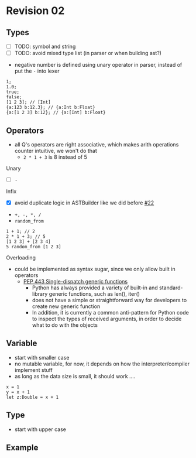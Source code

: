# Revision 02

## Types

- [ ] TODO: symbol and string
- [ ] TODO: avoid mixed type list (in parser or when building ast?)
- negative number is defined using unary operator in parser, instead of put the `-` into lexer

````reika
1;
1.0;
true;
false;
[1 2 3]; // [Int]
{a:123 b:12.3}; // {a:Int b:Float}
{a:[1 2 3] b:12}; // {a:[Int] b:Float}
````

## Operators

- all Q's operators are right associative, which makes arith operations counter intuitive, we won't do that
  - `2 * 1 + 3` is 8 instead of 5

Unary

- [ ] `-`

Infix

- [x] avoid duplicate logic in ASTBuilder like we did before [#22](https://github.com/at15/reika/issues/22)
- `+, -, *, /`
- `random_from`

````reika
1 + 1; // 2
2 * 1 + 3; // 5
[1 2 3] + [2 3 4]
5 random_from [1 2 3]
````

Overloading

- could be implemented as syntax sugar, since we only allow built in operators
  - [PEP 443 Single-dispatch generic functions](https://www.python.org/dev/peps/pep-0443/)
    - Python has always provided a variety of built-in and standard-library generic functions, such as len(), iter()
    - does not have a simple or straightforward way for developers to create new generic function
    - In addition, it is currently a common anti-pattern for Python code to inspect the types of received arguments, in order to decide what to do with the objects

## Variable

- start with smaller case
- no mutable variable, for now, it depends on how the interpreter/compiler implement stuff
- as long as the data size is small, it should work ....

````
x = 1
y = x + 1
let z:Double = x + 1
````

## Type

- start with upper case

## Example
